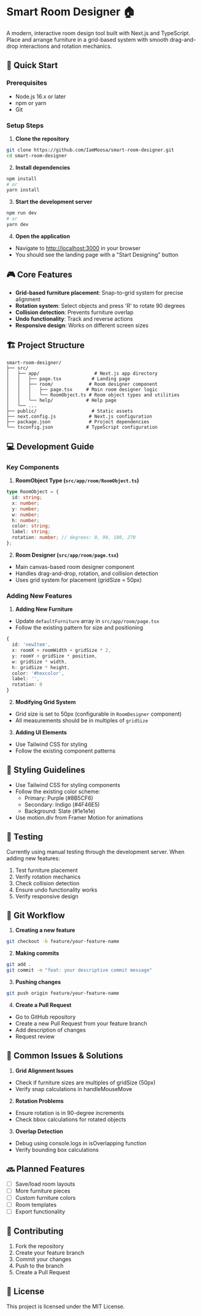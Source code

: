 # Smart Room Designer 🏠

A modern, interactive room design tool built with Next.js and TypeScript. Place and arrange furniture in a grid-based system with smooth drag-and-drop interactions and rotation mechanics.

## 🚀 Quick Start

### Prerequisites
- Node.js 16.x or later
- npm or yarn
- Git

### Setup Steps

1. **Clone the repository**
```bash
git clone https://github.com/IamMoosa/smart-room-designer.git
cd smart-room-designer
```

2. **Install dependencies**
```bash
npm install
# or
yarn install
```

3. **Start the development server**
```bash
npm run dev
# or
yarn dev
```

4. **Open the application**
- Navigate to [http://localhost:3000](http://localhost:3000) in your browser
- You should see the landing page with a "Start Designing" button

## 🎮 Core Features

- **Grid-based furniture placement**: Snap-to-grid system for precise alignment
- **Rotation system**: Select objects and press 'R' to rotate 90 degrees
- **Collision detection**: Prevents furniture overlap
- **Undo functionality**: Track and reverse actions
- **Responsive design**: Works on different screen sizes

## 🏗️ Project Structure

```
smart-room-designer/
├── src/
│   ├── app/                    # Next.js app directory
│   │   ├── page.tsx           # Landing page
│   │   ├── room/             # Room designer component
│   │   │   ├── page.tsx     # Main room designer logic
│   │   │   └── RoomObject.ts # Room object types and utilities
│   │   └── help/            # Help page
│   └── ...
├── public/                    # Static assets
├── next.config.js            # Next.js configuration
├── package.json              # Project dependencies
└── tsconfig.json            # TypeScript configuration
```

## 💻 Development Guide

### Key Components

1. **RoomObject Type (`src/app/room/RoomObject.ts`)**
```typescript
type RoomObject = {
  id: string;
  x: number;
  y: number;
  w: number;
  h: number;
  color: string;
  label: string;
  rotation: number; // degrees: 0, 90, 180, 270
};
```

2. **Room Designer (`src/app/room/page.tsx`)**
- Main canvas-based room designer component
- Handles drag-and-drop, rotation, and collision detection
- Uses grid system for placement (gridSize = 50px)

### Adding New Features

1. **Adding New Furniture**
- Update `defaultFurniture` array in `src/app/room/page.tsx`
- Follow the existing pattern for size and positioning
```typescript
{
  id: 'newItem',
  x: roomX + roomWidth + gridSize * 2,
  y: roomY + gridSize * position,
  w: gridSize * width,
  h: gridSize * height,
  color: '#hexcolor',
  label: '',
  rotation: 0
}
```

2. **Modifying Grid System**
- Grid size is set to 50px (configurable in `RoomDesigner` component)
- All measurements should be in multiples of `gridSize`

3. **Adding UI Elements**
- Use Tailwind CSS for styling
- Follow the existing component patterns

## 🎨 Styling Guidelines

- Use Tailwind CSS for styling components
- Follow the existing color scheme:
  - Primary: Purple (#8B5CF6)
  - Secondary: Indigo (#4F46E5)
  - Background: Slate (#1e1e1e)
- Use motion.div from Framer Motion for animations

## 🧪 Testing

Currently using manual testing through the development server. When adding new features:
1. Test furniture placement
2. Verify rotation mechanics
3. Check collision detection
4. Ensure undo functionality works
5. Verify responsive design

## 📝 Git Workflow

1. **Creating a new feature**
```bash
git checkout -b feature/your-feature-name
```

2. **Making commits**
```bash
git add .
git commit -m "feat: your descriptive commit message"
```

3. **Pushing changes**
```bash
git push origin feature/your-feature-name
```

4. **Create a Pull Request**
- Go to GitHub repository
- Create a new Pull Request from your feature branch
- Add description of changes
- Request review

## 🐛 Common Issues & Solutions

1. **Grid Alignment Issues**
- Check if furniture sizes are multiples of gridSize (50px)
- Verify snap calculations in handleMouseMove

2. **Rotation Problems**
- Ensure rotation is in 90-degree increments
- Check bbox calculations for rotated objects

3. **Overlap Detection**
- Debug using console.logs in isOverlapping function
- Verify bounding box calculations

## 🔜 Planned Features

- [ ] Save/load room layouts
- [ ] More furniture pieces
- [ ] Custom furniture colors
- [ ] Room templates
- [ ] Export functionality

## 🤝 Contributing

1. Fork the repository
2. Create your feature branch
3. Commit your changes
4. Push to the branch
5. Create a Pull Request

## 📄 License

This project is licensed under the MIT License.
